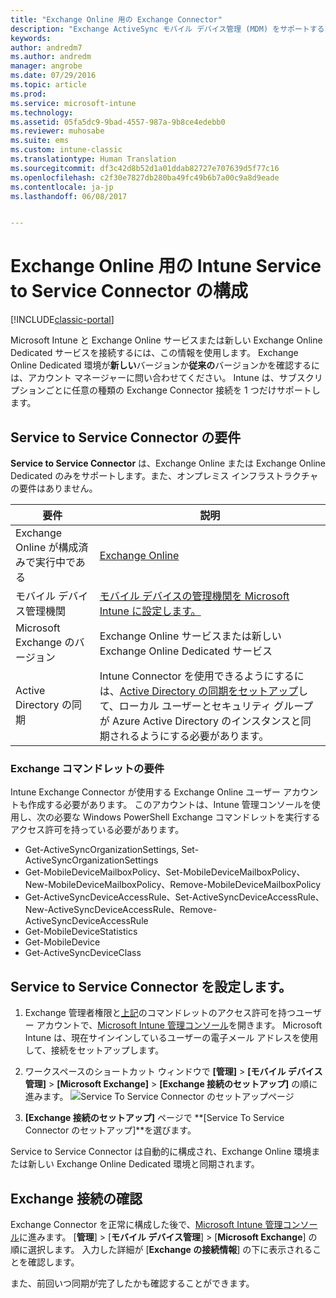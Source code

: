 ```yaml
---
title: "Exchange Online 用の Exchange Connector"
description: "Exchange ActiveSync モバイル デバイス管理 (MDM) をサポートするために、Intune を Office 365 Exchange サービスに接続する。"
keywords: 
author: andredm7
ms.author: andredm
manager: angrobe
ms.date: 07/29/2016
ms.topic: article
ms.prod: 
ms.service: microsoft-intune
ms.technology: 
ms.assetid: 05fa5dc9-9bad-4557-987a-9b8ce4edebb0
ms.reviewer: muhosabe
ms.suite: ems
ms.custom: intune-classic
ms.translationtype: Human Translation
ms.sourcegitcommit: df3c42d8b52d1a01ddab82727e707639d5f77c16
ms.openlocfilehash: c2f30e7827db280ba49fc49b6b7a00c9a8d9eade
ms.contentlocale: ja-jp
ms.lasthandoff: 06/08/2017


---
```


# <a name="configure-the-intune-service-to-service-connector-for-exchange-online"></a>Exchange Online 用の Intune Service to Service Connector の構成

[!INCLUDE[classic-portal](../includes/classic-portal.md)]

Microsoft Intune と Exchange Online サービスまたは新しい Exchange Online Dedicated サービスを接続するには、この情報を使用します。 Exchange Online Dedicated 環境が**新しい**バージョンか**従来の**バージョンかを確認するには、アカウント マネージャーに問い合わせてください。 Intune は、サブスクリプションごとに任意の種類の Exchange Connector 接続を 1 つだけサポートします。

## <a name="service-to-service-connector-requirements"></a>Service to Service Connector の要件
**Service to Service Connector** は、Exchange Online または Exchange Online Dedicated のみをサポートします。また、オンプレミス インフラストラクチャの要件はありません。

|要件|説明|
|---------------|--------------------|
|Exchange Online が構成済みで実行中である|[Exchange Online](https://technet.microsoft.com/library/jj200580.aspx) |
|モバイル デバイス管理機関| [モバイル デバイスの管理機関を Microsoft Intune に設定します。](prerequisites-for-enrollment.md#step-2-set-mdm-authority)|
|Microsoft Exchange のバージョン|Exchange Online サービスまたは新しい Exchange Online Dedicated サービス|/intune/users-permissions-add
|Active Directory の同期|Intune Connector を使用できるようにするには、[Active Directory の同期をセットアップ](/intune/users-permissions-add)して、ローカル ユーザーとセキュリティ グループが Azure Active Directory のインスタンスと同期されるようにする必要があります。|

### <a name="exchange-cmdlet-requirements"></a>Exchange コマンドレットの要件

Intune Exchange Connector が使用する Exchange Online ユーザー アカウントも作成する必要があります。 このアカウントは、Intune 管理コンソールを使用し、次の必要な Windows PowerShell Exchange コマンドレットを実行するアクセス許可を持っている必要があります。

 - Get-ActiveSyncOrganizationSettings, Set-ActiveSyncOrganizationSettings
 - Get-MobileDeviceMailboxPolicy、Set-MobileDeviceMailboxPolicy、New-MobileDeviceMailboxPolicy、Remove-MobileDeviceMailboxPolicy
 - Get-ActiveSyncDeviceAccessRule、Set-ActiveSyncDeviceAccessRule、New-ActiveSyncDeviceAccessRule、Remove-ActiveSyncDeviceAccessRule
 - Get-MobileDeviceStatistics
 - Get-MobileDevice
 - Get-ActiveSyncDeviceClass

## <a name="set-up-the-service-to-service-connector"></a>Service to Service Connector を設定します。

1. Exchange 管理者権限と[上記](#exchange-cmdlet-requirements)のコマンドレットのアクセス許可を持つユーザー アカウントで、[Microsoft Intune 管理コンソール](https://manage.microsoft.com)を開きます。 Microsoft Intune は、現在サインインしているユーザーの電子メール アドレスを使用して、接続をセットアップします。

2.  ワークスペースのショートカット ウィンドウで **[管理]** > **[モバイル デバイス管理]** > **[Microsoft Exchange]** > **[Exchange 接続のセットアップ]** の順に進みます。
![Service To Service Connector のセットアップページ](../media/intunesa5cservicetoserviceconnector.png)

3.  **[Exchange 接続のセットアップ]** ページで **[Service To Service Connector のセットアップ]**を選びます。


Service to Service Connector は自動的に構成され、Exchange Online 環境または新しい Exchange Online Dedicated 環境と同期されます。

## <a name="validate-your-exchange-connection"></a>Exchange 接続の確認

Exchange Connector を正常に構成した後で、[Microsoft Intune 管理コンソール](https://manage.microsoft.com)に進みます。 [**管理**] > [**モバイル デバイス管理**] > [**Microsoft Exchange**] の順に選択します。 入力した詳細が [**Exchange の接続情報**] の下に表示されることを確認します。

また、前回いつ同期が完了したかも確認することができます。


